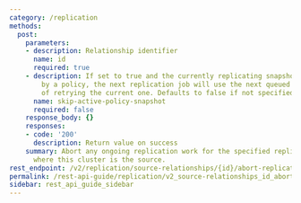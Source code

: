 ```yaml
---
category: /replication
methods:
  post:
    parameters:
    - description: Relationship identifier
      name: id
      required: true
    - description: If set to true and the currently replicating snapshot was created
        by a policy, the next replication job will use the next queued snapshot instead
        of retrying the current one. Defaults to false if not specified.
      name: skip-active-policy-snapshot
      required: false
    response_body: {}
    responses:
    - code: '200'
      description: Return value on success
    summary: Abort any ongoing replication work for the specified replication relationship
      where this cluster is the source.
rest_endpoint: /v2/replication/source-relationships/{id}/abort-replication
permalink: /rest-api-guide/replication/v2_source-relationships_id_abort-replication.html
sidebar: rest_api_guide_sidebar
---
```

